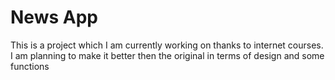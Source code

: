# News App

This is a project which I am currently working on thanks to internet courses. I am planning to make it better then the original in terms of design and some functions
